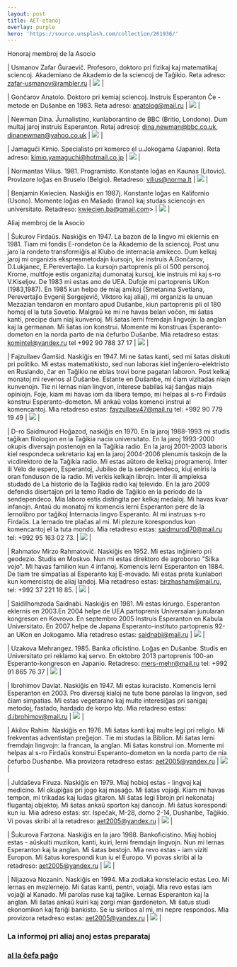 ```yaml
---
layout: post
title: AET-etanoj
overlay: purple
hero: 'https://source.unsplash.com/collection/261936/'
---
```


Honoraj membroj de la Asocio

| Usmanov Zafar Ĝuraeviĉ. Profesoro, doktoro pri fizikaj kaj matematikaj sciencoj. Akademiano de Akademio de la sciencoj de Taĝikio. Reta adreso: zafar-usmanov@rambler.ru | ![](/assets/img/aet/usmanov.jpg) | 

| Gonĉarov Anatolo. Doktoro pri kemiaj sciencoj. Instruis Esperanton Ĉe -metode en Duŝanbe en 1983. Reta adreso: anatolog@mail.ru | ![](/assets/img/aet/anatolo.jpg) | 

| Newman Dina. Ĵurnalistino, kunlaborantino de BBC (Britio, Londono). Dum multaj jaroj instruis Esperanton. Retaj adresoj: dina.newman@bbc.co.uk, dinanewman@yahoo.co.uk | ![](/assets/img/aet/dina.jpg) | 

| Jamaguĉi Kimio. Specialisto pri komerco el u.Jokogama (Japanio). Reta adreso: kimio.yamaguchi@hotmail.co.jp | ![](/assets/img/aet/kimio.jpg) | 

| Normantas Vilius. 1981. Programisto. Konstante loĝas en Kaunas (Litovio). Provizore loĝas en Bruselo (Belgio). Retadreso: vilius@norma.lt | ![](/assets/img/aet/vilius.png) | 

| Benjamin Kwiecien. Naskiĝis en 1987j. Konstante loĝas en Kalifornio (Usono). Momente loĝas en Maŝado (Irano) kaj studas sciencojn en universitato. Retadreso: kwiecien.ba@gmail.com&gt; | ![](/assets/img/aet/benjamin.jpg) | 

Aliaj membroj de la Asocio

| Ŝukurov Firdaŭs. Naskiĝis en 1947. La bazon de la lingvo mi eklernis en 1981. Tiam mi fondis E-rondeton ĉe la Akademio de la sciencoj. Post unu jaro la rondeto transformiĝis al Klubo de internacia amikeco. Dum kelkaj jaroj mi organizis ekspresmetodajn kursojn, kie instruis A.Gonĉarov, D.Lukjanec, E.Perevertajlo. La kursojn partoprenis pli ol 500 personoj. Krome, multfoje estis organizitaj dumonataj kursoj, kie instruis mi kaj s-ro V.Kiseljov. De 1983 mi estas ano de UEA. Dufoje mi partoprenis UKon (1983,1987). En 1985 kun helpo de miaj amikoj (Smetanina Svetlana, Perevertajlo Evgenij Sergejeviĉ, Viktoro kaj aliaj), mi organizis la unuan Mezazian tendaron en montaro apud Duŝanbe, kiun partoprenis pli ol 180 homoj el la tuta Sovetio. Malgraŭ ke mi ne havas belan voĉon, mi ŝatas kanti, precipe dum niaj kunvenoj. Mi ŝatas lerni fremdajn lingvojn: la anglan kaj la germanan. Mi ŝatas ion konstrui. Momente mi konstruas Esperanto-dometon en la norda parto de nia ĉefurbo Duŝanbe.  Mia retadreso estas: komintel@yandex.ru tel +992 90 788 37 17 |  ![](/assets/img/aet/firdaus1.jpg) |

| Fajzullaev Ĝamŝid. Naskiĝis en 1947. Mi ne ŝatas kanti, sed mi ŝatas diskuti pri politiko. Mi estas matematikisto, sed nun laboras kiel inĝeniero-elektristo en Ruslando, ĉar en Taĝikio ne eblas trovi bone pagatan laboron. Post kelkaj monatoj mi revenos al Duŝanbe. Estante en Duŝanbe, mi ĉiam vizitadas niajn kunvenojn. Tie ni lernas nian lingvon, interese babilas kaj ŝanĝas niajn opiniojn. Foje, kiam mi havas iom da libera tempo, mi helpas al s-ro Firdaŭs konstrui Esperanto-dometon. Mi ankaŭ volas komenci instrui al komencantoj. Mia retadreso estas: fayzullaev47@mail.ru   tel: +992 90 779 19 49 | ![](/assets/img/aet/gxamsxid.jpg) |

| D-ro Saidmurod Hoĝazod, naskiĝis en 1970. En la jaroj 1988-1993 mi studis taĝikan filologion en la Taĝikia nacia universitato. En la jaroj 1993-2000 okupis diversajn postenojn en la Taĝikia radio. En la jaroj 2001-2003 laboris kiel respondeca sekretario kaj en la jaroj 2004-2006 plenumis taskojn de la vicdirektoro de la Taĝikia radio. Mi estas aŭtoro de kelkaj programeroj. Inter ili Velo de espero, Esperantoj, Jubileo de la sendependeco, kiuj eniris la oran fonduson de la radio. Mi verkis kelkajn librojn. Inter ili ampleksa studado de La historio de la Taĝikia radio kaj televido. En la jaro 2009 defendis disertaĵon pri la temo Radio de Taĝikio en la periodo de la sendependeco. Mia laboro estis distingita per kelkaj medaloj. Mi havas kvar infanojn. Antaŭ du monatoj mi komencis lerni Esperanton pere de la lernolibro por taĝikoj Internacia lingvo Esperanto. Al mi instruas s-ro Firdaŭs. La lernado tre plaĉas al mi. Mi plezure korespondus kun komencantoj el la tuta mondo. Mia retadreso estas: saidmurod70@mail.ru tel: +992 95 163 02 73. | ![](/assets/img/aet/saidmurod.jpg)  |

| Rahmatov Mirzo Rahmatoviĉ. Naskiĝis en 1952. Mi estas inĝiniero pri geodezio. Studis en Moskvo. Nun mi estas direktoro de agroborso "Silka vojo". Mi havas familion kun 4 infanoj. Komencis lerni Esperanton en 1884. De tiam tre simpatias al Esperanto kaj E-movado. Mi estas preta kunlabori kun komercistoj de aliaj landoj. Mia retadreso estas: birzhasham@mail.ru, tel: +992 37 221 18 85. | ![](/assets/img/aet/mirzo.jpg) | 

| Saidilhomzoda Saidnabi. Naskiĝis en 1981. Mi estas kirurgo. Esperanton eklernis en 2003.En 2004 helpe de UEA partoprenis Universalan junularan kongreson en Kovrovo. En septembro 2005 Instruis Esperanton en Kabula Universitato. En 2007 helpe de Japana Esperanto-instituto partoprenis 92-an UKon en Jokogamo. Mia retadreso estas: saidnabi@mail.ru | ![](/assets/img/aet/saidnabi.jpg) | 

| Uzakova Mehrangez. 1985. Banka oficistino. Loĝas en Duŝanbe. Studis en Universitato pri reklamo kaj servo. En oktobro 2013 partoprenis 100-an Esperanto-kongreson en Japanio. Retadreso: mers-mehr@mail.ru tel: +992 91 865 76 37 | ![](/assets/img/aet/mehrangez.jpg) | 

| Ibrohimov Davlat. Naskiĝis en 1947. Mi estas kuracisto. Komencis lerni Esperanton en 2003. Pro diversaj kialoj ne tute bone parolas la lingvon, sed ĉiam simpatias. Mi estas vegetarano kaj multe interesiĝas pri sanigaj metodoj, fastado, hardado de korpo ktp. Mia retadreso estas: d.ibrohimov@mail.ru | ![](/assets/img/aet/davlyat.jpg) | 

| Akilov Rahim. Naskiĝis en 1976. Mi ŝatas kanti kaj multe legi pri religio. Mi frekventas adventistan preĝejon. Tie mi studas la Biblion. Mi ŝatas lerni fremdajn lingvojn: la francan, la anglan. Mi ŝatas konstrui ion. Momente mi helpas al s-ro Firdaŭs konstrui Esperanto-dometon en la norda parto de nia ĉefurbo Dushanbe. Mia provizora retadreso estas: aet2005@yandex.ru | ![](/assets/img/aet/rahim.jpg) | 

| Juldaŝeva Firuza. Naskiĝis en 1979. Miaj hobioj estas - lingvoj kaj medicino. Mi okupiĝas pri jogo kaj masaĝo. Mi ŝatas vojaĝi. Kiam mi havas tempon, mi trikadas kaj ludas gitaron. Mi ŝatas legi librojn pri nekonataj flugantaj objektoj. Mi ŝatas ankaŭ sporton kaj dancojn. Mi ŝatus korespondi kun iu. Mia adreso estas: str. Ispeĉak, M-28, domo 2-14, Dushanbe, Taĝikio. Vi povas skribi al la retadreso: aet2005@yandex.ru | ![](/assets/img/aet/firuza.jpg) | 

| Ŝukurova Farzona. Naskiĝis en la jaro 1988. Bankoficistino. Miaj hobioj estas - aŭskulti muzikon, kanti, kuiri, lerni fremdajn lingvojn. Nun mi lernas Esperanton kaj la anglan. Mi ŝatas bestojn. Mia revo estas - iam viziti Europon. Mi ŝatus korespondi kun iu el Europo. Vi povas skribi al la retadreso: aet2005@yandex.ru | ![](/assets/img/aet/farzona.jpg) | 

| Nijazova Nozanin. Naskiĝis en 1994. Mia zodiaka konstelacio estas Leo. Mi lernas en mezlernejo. Mi ŝatas kanti, pentri, vojaĝi. Mia revo estas iam vojaĝi al Kanado. Mi parolas ruse kaj taĝike. Lernas Esperanton kaj la anglan. Mi ŝatas ankaŭ kuiri kaj zorgi mian ĝardeneton. Mi ŝatus studi ekonomikon kaj fariĝi bankisto. Se iu skribos al mi, mi nepre respondos. Mia provizora retadreso estas: aet2005@yandex.ru | ![](/assets/img/aet/nozanin.jpg) | 

### La informoj pri aliaj anoj estas preparataj

### [al la ĉefa paĝo](/espermov.htm)
